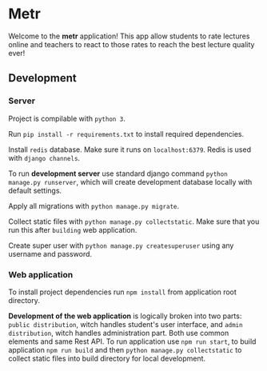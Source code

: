 # Metr

Welcome to the **metr** application! This app allow students to rate lectures online and teachers to react to those
rates to reach the best lecture quality ever!

## Development

### Server

Project is compilable with `python 3`.

Run `pip install -r requirements.txt` to install required dependencies.

Install `redis` database. Make sure it runs on `localhost:6379`. Redis is used with `django channels`.

To run **development server** use standard django command
`python manage.py runserver`, which will create development database locally with default settings.

Apply all migrations with `python manage.py migrate`.

Collect static files with `python manage.py collectstatic`. Make sure that you run this after `building` web
application.

Create super user with `python manage.py createsuperuser` using any username and password.

### Web application

To install project dependencies run `npm install` from application root directory.

**Development of the web application** is logically broken into two parts: `public distribution`, witch handles
student's user interface, and `admin distribution`, witch handles administration part. Both use common elements and same
Rest API. To run application use `npm run start`, to build application `npm run build` and
then `python manage.py collectstatic` to collect static files into build directory for local development. 
